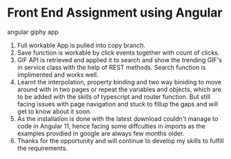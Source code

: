 # Front End Assignment using Angular
angular giphy app

1.  Full workable App is pulled into copy branch.
2.  Save function is workable by click events together with count of clicks.
3.  GIF API is retrieved and applied it to search and show the trending GIF's in service class with the help of REST methods. Search function is implimented and works well.
4.  Learnt the interpolation, property binding and two way biniding to move around with in two pages or repeat the variables and objects, which are to be added with the skills of typescript and router function. But still facing issues with page navigation and stuck to fillup the gaps and will get to know about it soon.
5.  As the installation is done with the latest download couldn't manage to code in Angular 11, hence facing some diffculties in imports as the examples provdied in google are always few months older.
6.  Thanks for the opportunity and will continue to develop my skills to fulfill the requirements.
